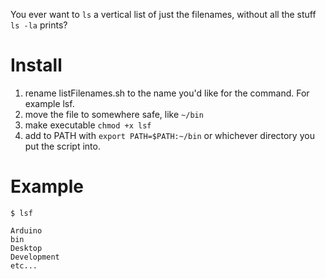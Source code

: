 You ever want to `ls` a vertical list of just the filenames, without all the stuff `ls -la` prints?

# Install
1. rename listFilenames.sh to the name you'd like for the command. For example lsf.
2. move the file to somewhere safe, like `~/bin`
3. make executable `chmod +x lsf`
4. add to PATH with `export PATH=$PATH:~/bin` or whichever directory you put the script into. 

# Example
```
$ lsf

Arduino
bin
Desktop
Development
etc...
```
